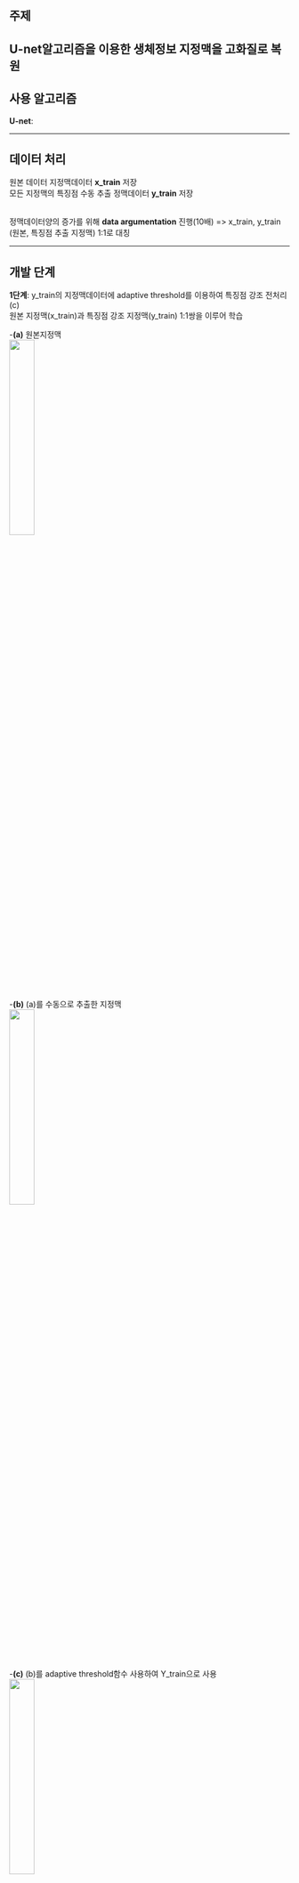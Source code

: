 ## 주제  
U-net알고리즘을 이용한 생체정보 지정맥을 고화질로 복원  
------------------------------------

## 사용 알고리즘  

__U-net__:




--------------------------------------------------------------------

## 데이터 처리 
원본 데이터 지정맥데이터 __x_train__ 저장  
모든 지정맥의 특징점 수동 추출 정맥데이터 __y_train__ 저장  
<br>

정맥데이터양의 증가를 위해 __data argumentation__ 진행(10배)
=> x_train, y_train (원본, 특징점 추출 지정맥) 1:1로 대칭  

---------------------------------------------------------------------


## 개발 단계
__1단계__: y_train의 지정맥데이터에 adaptive threshold를 이용하여 특징점 강조 전처리 (c)  
원본 지정맥(x_train)과 특징점 강조 지정맥(y_train) 1:1쌍을 이루어 학습  

-__(a)__ 원본지정맥  
<img src="https://user-images.githubusercontent.com/57060127/86255296-e8795680-bbf1-11ea-95c9-d8af8b8534f1.jpg" width="30%">

-__(b)__ (a)를 수동으로 추출한 지정맥  
<img src="https://user-images.githubusercontent.com/57060127/86255546-32fad300-bbf2-11ea-8f59-d7019f45d9df.jpeg" width="30%">

-__(c)__ (b)를 adaptive threshold함수 사용하여 Y_train으로 사용  
<img src="https://user-images.githubusercontent.com/57060127/86256395-40648d00-bbf3-11ea-8be9-a1d5763bf7a1.JPG" width="30%">
<br>


__2단계__: U_net 알고리즘__으로 epoch=45, batch_size=30으로 학습하여 x_test 데이터를 예측
<br>
<br>

__3단계__: mean_iou(교집합/합집합)를 이용한 정확도 계산  
결과 data와 예측 data에서의 전체 정맥중에 정말 정맥인 부분이 얼마나 존재하는지 계산
<br>

---------------------------------------------------------------------------------


## 결과
 
(a) __원본__ |  (b) __예측__ | (c) __(b)에서 임계값이상 특징점 이진화__ |  (d) __세선화__
:------------------------------------:|:-------------------------:|:--------------------------:|:----------------------------:
![](https://user-images.githubusercontent.com/57060127/86254185-6fc5ca80-bbf0-11ea-95c0-b5e69eb57521.jpg)  |  ![](https://user-images.githubusercontent.com/57060127/86254553-efec3000-bbf0-11ea-9bd4-e90a98270d6f.jpg)  |  ![](https://user-images.githubusercontent.com/57060127/86254701-2629af80-bbf1-11ea-8fb1-bbc4c9ad926d.jpg)  |  ![](https://user-images.githubusercontent.com/57060127/86254716-2e81ea80-bbf1-11ea-82ee-72c7d823c870.jpg)
<br>
<br>

----------------

html5up-hyperspace= 웹 구현  
<br>

data augumentation= brightness, contrast, mixture기법을 통해 data양을 증가  
<br>

keras_u-net= keras코드 분석 및 실습  
참고: https://www.kaggle.com/keegil/keras-u-net-starter-lb-0-277  
<br>

mean_iou 함수화: pred사진과 후처리한(정맥추출)사진의 정확도를 계산하기위해 하드코딩

